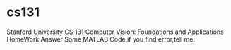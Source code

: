 # cs131
Stanford University CS 131 Computer Vision: Foundations and Applications HomeWork Answer
Some MATLAB Code,if you find error,tell me.
